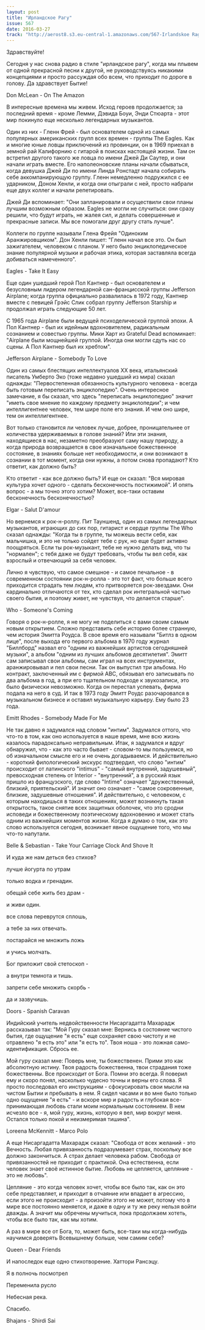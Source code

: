 ```yaml
---
layout: post
title: "Ирландское Рагу"
issue: 567
date: 2016-03-27
track: "http://aerost8.s3.eu-central-1.amazonaws.com/567-Irlandskoe Ragu.mp3"
---
```


Здравствуйте!

Сегодня у нас снова радио в стиле "ирландское рагу", когда мы плывем от одной прекрасной песни к другой, не руководствуясь никакими концепциями и просто рассуждая обо всем, что приходит по дороге в голову. Да здравствует Бытие!

Don McLean - On The Amazon

В интересные времена мы живем. Исход героев продолжается; за последний время - кроме Лемми, Дэвида Боуи, Энди Стюарта - этот мир покинуло еще несколько легендарных музыкантов.

Один из них - Гленн Фрей - был основателем одной из самых популярных американских групп всех времен - группы The Eagles. Как и многие юные ловцы приключений из провинции, он в 1969 приехал в земной рай Калифорнию с гитарой в поисках настоящей жизни. Там он встретил другого такого же ловца по имени Джей Ди Саутер, и они начали играть вместе. Его наполеоновские планы начали сбываться, когда девушка Джей Ди по имени Линда Ронстадт начала собирать себе аккомпанирующую группу. Гленн немедленно подружился с ее ударником, Доном Хенли, и когда они отыграли с ней, просто набрали еще двух коллег и начали репетировать.

Джей Ди вспоминает: "Они запланировали и осуществили свои планы лучшим возможным образом. Eagles не могли не случиться: они сразу решили, что будут играть, не жалея сил, и делать совершенные и прекрасные записи. Мы все помогали друг другу стать лучше".

Коллеги по группе называли Глена Фрейя "Одиноким Аранжировщиком". Дон Хенли пишет: "Гленн начал все это. Он был зажигателем, человеком с планом. У него было энциклопедическое знание популярной музыки и рабочая этика, которая заставляла всегда добиваться намеченного".

Eagles - Take It Easy

Еще один ушедший герой Пол Кантнер - был основателем и безусловным лидером легендарной сан-францисской группы Jefferson Airplane; когда группа официально развалилась в 1972 году, Кантнер вместе с певицей Грэйс Слик собрал группу Jefferson Starship и продолжал играть следующие 50 лет.

С 1965 года Airplane были ведущей психоделической группой эпохи. А Пол Кантнер - был их идейным вдохновителем, радикальным сознанием и совестью группы. Мики Харт из Grateful Dead вспоминает: "Airplane были мощнейшей группой. Иногда они могли сдуть нас со сцены. А Пол Кантнер был их хребтом".

Jefferson Airplane - Somebody To Love

Один из самых блестящих интеллектуалов XX века, итальянский писатель Умберто Эко (тоже недавно ушедший из мира) сказал однажды: "Первостепенная обязанность культурного человека - всегда быть готовым переписать энциклопедию". Очень интересное замечание, я бы сказал, что здесь "переписать энциклопедию" значит "иметь свое мнение по каждому предмету энциклопедии"; и чем интеллигентнее человек, тем шире поле его знания. И чем оно шире, тем он интеллигентнее.

Вот только становится ли человек лучше, добрее, проницательнее от количества удерживаемых в голове знаний? Или эти знания, находящиеся в нас, незаметно преобразуют саму нашу природу, а когда природа возвращается в свое изначальное божественное состояние, в знаниях больше нет необходимости, и они возникают в сознании в тот момент, когда они нужны, а потом снова пропадают? Кто ответит, как должно быть?

Кто ответит - как все должно быть? И еще он сказал: "Вся мировая культура хочет одного - сделать бесконечность постижимой". И опять вопрос - а мы точно этого хотим? Может, все-таки оставим бесконечность бесконечностью?

Elgar - Salut D'amour

Но вернемся к рок-н-роллу. Пит Тауншенд, один из самых легендарных музыкантов, играющих до сих пор, гитарист и сердце группы The Who сказал однажды: "Когда ты в группе, ты можешь вести себя, как мальчишка, и это не только сойдет тебе с рук, но еще будет активно поощряться. Если ты рок-музыкант, тебе не нужно делать вид, что ты "нормален"; с тебя даже не будут требовать, чтобы ты вел себя, как взрослый и отвечающий за себя человек.

Лично я чувствую, что самое смешное - и самое печальное - в современном состоянии рок-н-ролла - это тот факт, что больше всего приходится страдать тем людям, кто притворяется рок-звездами. Они кардинально отличаются от тех, кто сделал рок интегральной частью своего бытия, и поэтому живет, не чувствуя, что делается старше".

Who - Someone's Coming

Говоря о рок-н-ролле, я не могу не поделиться с вами своим самым новым открытием. Сложно представить себе историю более странную, чем история Эмитта Роудса. В свое время его называли "Битлз в одном лице", после выхода его первого альбома в 1970 году журнал "Биллборд" назвал его "одним из важнейших артистов сегодняшней музыки", а альбом "одним из лучших альбомов десятилетия". Эмитт сам записывал свои альбомы, сам играл на всех инструментах, аранжировывал и пел свои песни. Так он выпустил три альбома. Но контракт, заключенный им с фирмой ABC, обязывал его записывать по два альбома в год, а при его тщательном подходе к звукозаписи, это было физически невозможно. Когда он перестал успевать, фирма подала на него в суд. И так в 1973 году Эмитт Роудс разочаровался в музыкальном бизнесе и оставил музыкальную карьеру. Ему было 23 года.

Emitt Rhodes - Somebody Made For Me

Не так давно я задумался над словом "интим". Задумался оттого, что что-то в том, как оно используется в наше время, мне всю жизнь казалось парадоксально неправильным. Итак, я задумался и вдруг обнаружил, что - как это часто бывает - словом-то мы пользуемся, но об изначальном смысле его и не очень догадываемся. И действительно - короткий филологический экскурс подтвердил, что слово "интим" происходит от латинского "intimus" - "самый внутренний, задушевный", превосходная степень от Interior - "внутренний", а в русский язык пришло из французского, где слово "Intime" означает "дружественный, близкий, приятельский". И значит оно означает - "самое сокровенные, близкие, задушевные отношения". И действительно, с человеком, с которым находишься в таких отношениях, может возникнуть такая открытость, такое снятие всех защитных оболочек, что это сродни исповеди и божественному поэтическому вдохновению и может стать одним из важнейших моментов жизни. Когда я думаю о том, как это слово используется сегодня, возникает явное ощущение того, что мы что-то напутали.

Belle & Sebastian - Take Your Carriage Clock And Shove It

И куда же нам деться без стихов?

лучше йогурта по утрам

только водка и гренадин.

обещай себе жить без драм -

и живи один.

все слова переврутся сплошь,

а тебе за них отвечать.

постарайся не множить ложь

и учись молчать.

Бог приложит свой стетоскоп -

а внутри темнота и тишь.

запрети себе множить скорбь -

да и зазвучишь.

Doors - Spanish Caravan

Индийский учитель недвойственности Нисаргадатта Махарадж рассказывал так: "Мой Гуру сказал мне: Вернись в состояние чистого бытия, где ощущение "я есть" еще сохраняет свою чистоту и не отравлено "я есть это" или "я есть то". Твоя ноша - это ложная само-идентификация. Сбрось ее.

Мой гуру сказал мне: Поверь мне, ты божественен. Прими это как абсолютную истину. Твоя радость божественна, твои страдания тоже божественны. Все происходит от Бога. Помни это всегда. Я поверил ему и скоро понял, насколько чудесно точны и верны его слова. Я просто последовал его инструкциям - сфокусировать свои мысли на чистом Бытии и пребывать в нем. Я сидел часами и во мне было только одно ощущение "я есть" - и вскоре мир и радость и глубокая все-принимающая любовь стали моим нормальным состоянием. В нем исчезло все - я, мой гуру, жизнь, которую я вел, мир вокруг меня. Остался только покой и неизмеримая тишина".

Loreena McKennitt - Marco Polo

А еще Нисаргадатта Махарадж сказал: "Свобода от всех желаний - это Вечность. Любая привязанность подразумевает страх, поскольку все должно закончиться. А страх делает человека рабом. Свобода от привязанностей не приходит с практикой. Она естественна, если человек знает своё истинное бытие. Любовь не цепляется, цепляние - это не любовь".

Цепляние - это когда человек хочет, чтобы все было так, как он это себе представляет, и приходит в отчаяние или впадает в агрессию, если этого не происходит - а произойти этого не может, потому что в мире все постоянно меняется, и даже в одну и ту же реку нельзя войти дважды. А значит мы обречены мучиться, пока продолжаем хотеть, чтобы все было так, как мы хотим.

А раз в мире все от Бога, то, может быть, все-таки мы когда-нибудь научимся доверять Всевышнему больше, чем самим себе?

Queen - Dear Friends

И напоследок еще одно стихотворение. Хаттори Рансэцу.

Я в полночь посмотрел

Переменила русло

Небесная река.

Спасибо.

Bhajans - Shirdi Sai
